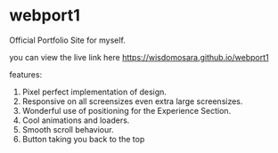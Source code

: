 # webport1

Official Portfolio Site for myself. 

you can view the live link here
https://wisdomosara.github.io/webport1

features:
1. Pixel perfect implementation of design.
2. Responsive on all screensizes even extra large screensizes.
3. Wonderful use of positioning for the Experience Section.
4. Cool animations and loaders.
5. Smooth scroll behaviour.
6. Button taking you back to the top

